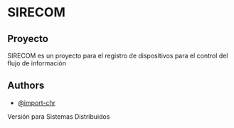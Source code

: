 
# SIRECOM

## Proyecto
SIRECOM es un proyecto para el registro de dispositivos para el control del flujo de información

## Authors

- [@import-chr](https://www.github.com/import-chr)

Versión para Sistemas Distribuidos